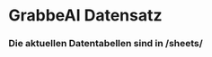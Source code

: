
































































































































































































































































































































































































































# GrabbeAI Datensatz





### Die aktuellen Datentabellen sind in /sheets/


